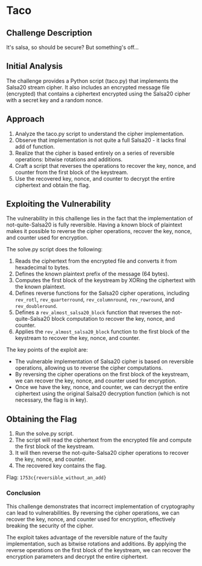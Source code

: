 # Taco

## Challenge Description
It's salsa, so should be secure? But something's off...

## Initial Analysis
The challenge provides a Python script (taco.py) that implements the Salsa20 stream cipher. It also includes an encrypted message file (encrypted) that contains a ciphertext encrypted using the Salsa20 cipher with a secret key and a random nonce.

## Approach
1. Analyze the taco.py script to understand the cipher implementation.
2. Observe that implementation is not quite a full Salsa20 - it lacks final add of function.
3. Realize that the cipher is based entirely on a series of reversible operations: bitwise rotations and additions.
4. Craft a script that reverses the operations to recover the key, nonce, and counter from the first block of the keystream.
5. Use the recovered key, nonce, and counter to decrypt the entire ciphertext and obtain the flag.

## Exploiting the Vulnerability
The vulnerability in this challenge lies in the fact that the implementation of not-quite-Salsa20 is fully reversible. Having a known block of plaintext makes it possible to reverse the cipher operations, recover the key, nonce, and counter used for encryption.

The solve.py script does the following:
1. Reads the ciphertext from the encrypted file and converts it from hexadecimal to bytes.
2. Defines the known plaintext prefix of the message (64 bytes).
3. Computes the first block of the keystream by XORing the ciphertext with the known plaintext.
4. Defines reverse functions for the Salsa20 cipher operations, including `rev_rotl`, `rev_quarterround`, `rev_columnround`, `rev_rowround`, and `rev_doubleround`.
5. Defines a `rev_almost_salsa20_block` function that reverses the not-quite-Salsa20 block computation to recover the key, nonce, and counter.
6. Applies the `rev_almost_salsa20_block` function to the first block of the keystream to recover the key, nonce, and counter.

The key points of the exploit are:
- The vulnerable implementation of Salsa20 cipher is based on reversible operations, allowing us to reverse the cipher computations.
- By reversing the cipher operations on the first block of the keystream, we can recover the key, nonce, and counter used for encryption.
- Once we have the key, nonce, and counter, we can decrypt the entire ciphertext using the original Salsa20 decryption function (which is not necessary, the flag is in key).

## Obtaining the Flag
1. Run the solve.py script.
2. The script will read the ciphertext from the encrypted file and compute the first block of the keystream.
3. It will then reverse the not-quite-Salsa20 cipher operations to recover the key, nonce, and counter.
4. The recovered key contains the flag.

Flag: `1753c{reversible_without_an_add}`

### Conclusion
This challenge demonstrates that incorrect implementation of cryptography can lead to vulnerabilities. By reversing the cipher operations, we can recover the key, nonce, and counter used for encryption, effectively breaking the security of the cipher.

The exploit takes advantage of the reversible nature of the faulty implementation, such as bitwise rotations and additions. By applying the reverse operations on the first block of the keystream, we can recover the encryption parameters and decrypt the entire ciphertext.

